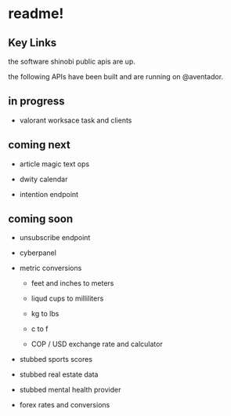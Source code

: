 # readme!

## Key Links

the software shinobi public apis are up. 

the following APIs have been built and are running on @aventador.

## in progress

* valorant worksace task and clients

## coming next

* article magic text ops

* dwity calendar

* intention endpoint

## coming soon

* unsubscribe endpoint

* cyberpanel

* metric conversions

    * feet and inches to meters

    * liqud cups to milliliters

    * kg to lbs

    * c to f

    * COP / USD exchange rate and calculator

* stubbed sports scores

* stubbed real estate data

* stubbed mental health provider

* forex rates and conversions

